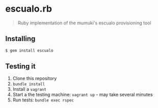 # escualo.rb

> Ruby implementation of the mumuki's escualo provisioning tool


## Installing

```bash
$ gem install escualo
```

## Testing it

1. Clone this repository
1. `bundle install`
1. Install a `vagrant`
1. Start a the testing machine: `vagrant up` - may take several minutes
1. Run tests: `bundle exec rspec`
